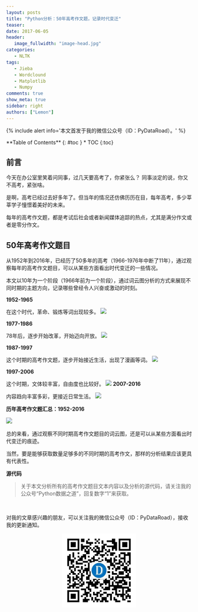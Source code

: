 ```yaml
---
layout: posts
title: "Python分析：50年高考作文题，记录时代变迁"
teaser:
date: 2017-06-05
header:
   image_fullwidth: "image-head.jpg"
categories:
   - NLTK
tags:
   - Jieba
   - Wordclound
   - Matplotlib
   - Numpy
comments: true
show_meta: true
sidebar: right
authors: ["Lemon"]
---
```





{% include alert info='本文首发于我的微信公众号（ID：PyDataRoad）。' %}


<div class="panel radius" markdown="1">
**Table of Contents**
{: #toc }
*  TOC
{:toc}
</div>







## 前言
今天在办公室里笑着问同事，过几天要高考了，你紧张么？
同事淡定的说，你又不高考，紧张啥。

是啊，高考已经过去好多年了。但当年的情况还仿佛历历在目，每年高考，多少莘莘学子憧憬着美好的未来。

每年的高考作文题，都是考试后社会或者新闻媒体追踪的热点，尤其是满分作文或者是零分作文。

## 50年高考作文题目
从1952年到2016年，已经历了50多年的高考（1966-1976年中断了11年），通过观察每年的高考作文题目，可以从某些方面看出时代变迁的一些情况。

本文以10年为一个阶段（1966年前为一个阶段），通过词云图分析的方式来展现不同时期的主题方向，记录哪些曾经令人兴奋或激动的时刻。

**1952-1965**

在这个时代，革命、锻炼等词出现较多。
![](http://upload-images.jianshu.io/upload_images/5462537-67baec5a9235ff2f.jpg?imageMogr2/auto-orient/strip%7CimageView2/2/w/1240)



**1977-1986**

78年后，逐步开始改革，开始迈向开放。
![](http://upload-images.jianshu.io/upload_images/5462537-c1e0e9843637e6bf.jpg?imageMogr2/auto-orient/strip%7CimageView2/2/w/1240)

**1987-1997**

这个时期的高考作文题，逐步开始接近生活，出现了漫画等词。
![](http://upload-images.jianshu.io/upload_images/5462537-47d77597d86e9d57.jpg?imageMogr2/auto-orient/strip%7CimageView2/2/w/1240)

**1997-2006**

这个时期，文体较丰富，自由度也比较好。
![](http://upload-images.jianshu.io/upload_images/5462537-a97cba898a1ff390.jpg?imageMogr2/auto-orient/strip%7CimageView2/2/w/1240)
**2007-2016**

内容趋向丰富多彩，更接近日常生活。
![](http://upload-images.jianshu.io/upload_images/5462537-6bf46fb03fa7b361.jpg?imageMogr2/auto-orient/strip%7CimageView2/2/w/1240)

**历年高考作文题汇总：1952-2016**

![](http://upload-images.jianshu.io/upload_images/5462537-ef46e501ac96acc8.jpg?imageMogr2/auto-orient/strip%7CimageView2/2/w/1240)


总的来看，通过观察不同时期高考作文题目的词云图，还是可以从某些方面看出时代变迁的痕迹。

当然，要是能够获取数量足够多的不同时期的高考作文，那样的分析结果应该更具有代表性。

**源代码**
>关于本文分析所有的高考作文题目文本内容以及分析的源代码，请关注我的公众号“Python数据之道”，回复数字“1”来获取。





<br>

对我的文章感兴趣的朋友，可以关注我的微信公众号（ID：PyDataRoad），接收我的更新通知。

<div align="center">
    <img src="/images/qrcode.jpg" width="200">
</div>
